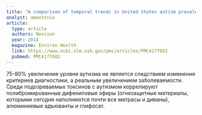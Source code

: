 ```yaml
---
title: "A comparison of temporal trends in United States autism prevalence to trends in suspected environmental factors"
analyst: amantonio
article:
  type: article
  authors: Nevison
  year: 2014
  magazine: Environ Health
  link: https://www.ncbi.nlm.nih.gov/pmc/articles/PMC4177682
  pubmed: PMC4177682
---
```


75-80% увеличения уровня аутизма не является следствием изменения критериев диагностики, а реальным увеличением заболеваемости.
Среди подозреваемых токсинов с аутизмом коррелируют полибромированные дифениловые эфиры (огнезащитные материалы, которыми сегодня наполняются почти все матрасы и диваны), алюминиевые адъюванты и глифосат.
